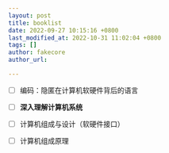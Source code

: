 ```yaml
---
layout: post
title: booklist
date: 2022-09-27 10:15:16 +0800
last_modified_at: 2022-10-31 11:02:04 +0800
tags: []
author: fakecore
author_url:

---
```


- [ ] 编码：隐匿在计算机软硬件背后的语言
- [ ] **深入理解计算机系统**
- [ ] 计算机组成与设计（软硬件接口）
- [ ] 计算机组成原理



